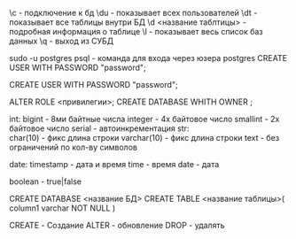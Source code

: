 \с - подключение к бд
\du - показывает всех пользователей
\dt - показывает все таблицы внутри БД
\d <название таблтицы> - подробная информация о таблице
\l - показывает весь список баз данных
\q - выход из СУБД

sudo -u postgres psql - команда для входа через юзера postgres
CREATE USER <username> WITH PASSWORD "password";

CREATE USER 
<username> 
WITH PASSWORD 
"password";

ALTER ROLE <username> <привилегии>;
CREATE DATABASE <username> WHITH OWNER <username>;

int:
    bigint - 8ми байтные числа
    integer - 4х байтовое число
    smallint - 2х байтовое число 
    serial - автоинкрементация
str:    
    char(10) - фикс длина строки
    varchar(10) - фикс длина строки 
    text - без ограничений по кол-ву символов
<!-- char | varchar -->

date:
    timestamp - дата и время
    time - время
    date - дата

boolean - true|false

CREATE DATABASE <название БД>
CREATE TABLE <название таблицы>(
    column1 varchar NOT NULL
)

CREATE - Создание
ALTER - обновление
DROP - удалять

